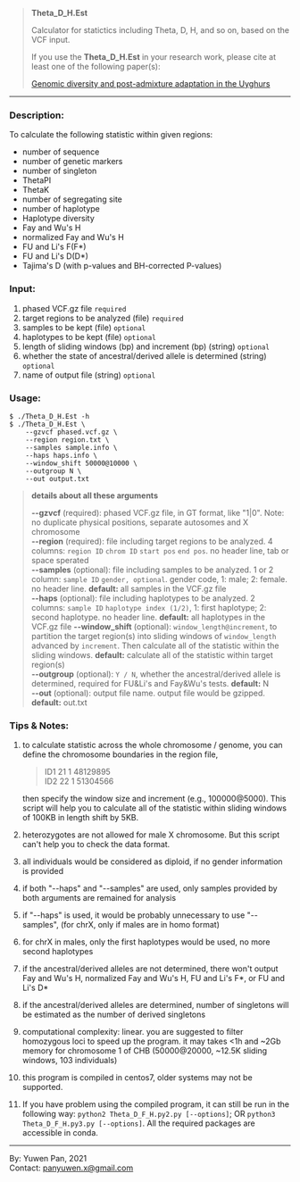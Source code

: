 >**Theta_D_H.Est**
>
>Calculator for statictics including Theta, D, H, and so on, based on the VCF input. 
>
>If you use the **Theta_D_H.Est** in your research work, please cite at least one of the following paper(s):
>
>[Genomic diversity and post-admixture adaptation in the Uyghurs](https://doi.org/10.1093/nsr/nwab124)
>

---

### Description: 
To calculate the following statistic within given regions:

- number of sequence
- number of genetic markers
- number of singleton
- ThetaPI
- ThetaK
- number of segregating site
- number of haplotype
- Haplotype diversity
- Fay and Wu's H
- normalized Fay and Wu's H
- FU and Li's F(F*)
- FU and Li's D(D*)
- Tajima's D (with p-values and BH-corrected P-values)

### Input:

1. phased VCF.gz file `required` 
2. target regions to be analyzed (file) `required` 
3. samples to be kept (file) `optional` 
4. haplotypes to be kept (file) `optional`
5. length of sliding windows (bp) and increment (bp) (string) `optional` 
6. whether the state of ancestral/derived allele is determined (string) `optional` 
7. name of output file (string) `optional` 

### Usage:
	$ ./Theta_D_H.Est -h 
	$ ./Theta_D_H.Est \
	    --gzvcf phased.vcf.gz \
	    --region region.txt \
	    --samples sample.info \
	    --haps haps.info \
	    --window_shift 50000@10000 \
	    --outgroup N \
	    --out output.txt

>**details about all these arguments** 
>
>**--gzvcf** (required): phased VCF.gz file, in GT format, like "1|0". Note: no duplicate physical positions, separate autosomes and X chromosome  
>**--region** (required): file including target regions to be analyzed. 4 columns: `region ID` `chrom ID` `start pos` `end pos`. no header line, tab or space sperated  
>**--samples** (optional): file including samples to be analyzed. 1 or 2 column: `sample ID` `gender, optional`. gender code, 1: male; 2: female. no header line. **default:** all samples in the VCF.gz file  
>**--haps** (optional): file including haplotypes to be analyzed. 2 columns: `sample ID` `haplotype index (1/2)`, 1: first haplotype; 2: second haplotype. no header line. **default:** all haplotypes in the VCF.gz file
>**--window_shift** (optional): `window_length@increment`, to partition the target region(s) into sliding windows of `window_length ` advanced by `increment`. Then calculate all of the statistic within the sliding windows. **default:** calculate all of the statistic within target region(s)  
>**--outgroup** (optional): `Y / N`, whether the ancestral/derived allele is determined, required for FU&Li's and Fay&Wu's tests. **default:** N  
>**--out** (optional): output file name. output file would be gzipped. **default:** out.txt

### Tips & Notes:
1. to calculate statistic across the whole chromosome / genome, you can define the chromosome boundaries in the region file, 
	
	>ID1 21 1 48129895  
	>ID2 22 1 51304566  
	
	then specify the window size and increment (e.g., 100000@5000). This script will help you to calculate all of the statistic within sliding windows of 100KB in length shift by 5KB.   
	
2. heterozygotes are not allowed for male X chromosome. But this script can't help you to check the data format.   

3. all individuals would be considered as diploid, if no gender information is provided  

4. if both "--haps" and "--samples" are used, only samples provided by both arguments are remained for analysis 

5. if "--haps" is used, it would be probably  unnecessary to use "--samples", (for chrX, only if males are in homo format)

6. for chrX in males, only the first haplotypes would be used, no more second haplotypes  

7. if the ancestral/derived alleles are not determined, there won't output Fay and Wu's H, normalized Fay and Wu's H, FU and Li's F\*, or FU and Li's D\*  

8. if the ancestral/derived alleles are determined, number of singletons will be estimated as the number of derived singletons  

9. computational complexity: linear. you are suggested to filter homozygous loci to speed up the program. it may takes <1h and ~2Gb memory for chromosome 1 of CHB (50000@20000, ~12.5K sliding windows, 103 individuals)

10. this program is compiled in centos7, older systems may not be supported. 

11. If you have problem using the compiled program, it can still be run in the following way: `python2 Theta_D_F_H.py2.py [--options]`; OR `python3 Theta_D_F_H.py3.py [--options]`. All the required packages are accessible in conda. 

---
By: Yuwen Pan, 2021  
Contact: panyuwen.x@gmail.com

